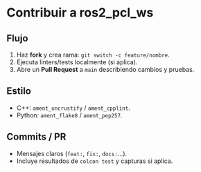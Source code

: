 # Contribuir a ros2_pcl_ws

## Flujo
1. Haz **fork** y crea rama: `git switch -c feature/nombre`.
2. Ejecuta linters/tests localmente (si aplica).
3. Abre un **Pull Request** a `main` describiendo cambios y pruebas.

## Estilo
- C++: `ament_uncrustify` / `ament_cpplint`.
- Python: `ament_flake8` / `ament_pep257`.

## Commits / PR
- Mensajes claros (`feat:`, `fix:`, `docs:`…).
- Incluye resultados de `colcon test` y capturas si aplica.
